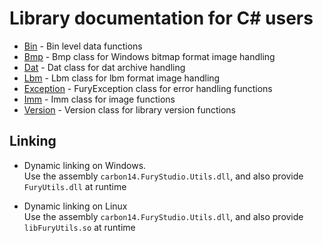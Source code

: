 # Library documentation for C# users

- [Bin](bin.md) - Bin level data functions
- [Bmp](bmp.md) - Bmp class for Windows bitmap format image handling
- [Dat](dat.md) - Dat class for dat archive handling
- [Lbm](lbm.md) - Lbm class for lbm format image handling
- [Exception](exception.md) - FuryException class for error handling functions
- [Imm](imm.md) - Imm class for image functions
- [Version](version.md) - Version class for library version functions

## Linking

- Dynamic linking on Windows.  
Use the assembly `carbon14.FuryStudio.Utils.dll`, and also provide `FuryUtils.dll` at runtime

- Dynamic linking on Linux  
Use the assembly `carbon14.FuryStudio.Utils.dll`, and also provide `libFuryUtils.so` at runtime

